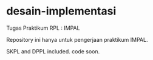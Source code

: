 # desain-implementasi
Tugas Praktikum RPL : IMPAL


Repository ini hanya untuk pengerjaan praktikum IMPAL.

SKPL and DPPL included.
code soon.
